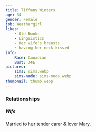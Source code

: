 ```yaml
---
title: Tiffany Winters
age: 34
gender: Female
job: Weathergirl
likes: 
    - Old Books
    - Linguistics
    - Her wife's breasts
    - having her neck kissed
info:
    Race: Canadian
    Bust: 34E
pictures:
    sims: sims.webp
    sims-nude: sims-nude.webp
thumbnail: thumb.webp
---
```




### Relationships

##### Wife

Married to her tender carer & lover Mary.
